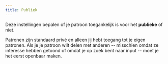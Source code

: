 ```yaml
---
title: Publiek
---
```


Deze instellingen bepalen of je patroon toegankelijk is voor het **publieke** of niet.

Patronen zijn standaard privé en alleen jij hebt toegang tot je eigen patronen. Als je je patroon wilt delen met anderen -- misschien omdat ze interesse hebben getoond of omdat je op zoek bent naar input -- moet je het eerst openbaar maken.
